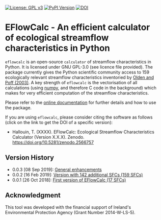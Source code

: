 [![License: GPL v3](https://img.shields.io/badge/License-GPL%20v3-blue.svg)](https://www.gnu.org/licenses/gpl-3.0)
[![PyPI Version](https://badge.fury.io/py/eflowcalc.svg)](https://pypi.python.org/pypi/eflowcalc)
[![DOI](https://zenodo.org/badge/DOI/10.5281/zenodo.2566757.svg)](https://doi.org/10.5281/zenodo.2566757)

# EFlowCalc - An efficient calculator of ecological streamflow characteristics in Python

`eflowcalc` is an open-source `calculator` of streamflow characteristics
in Python. It is licensed under GNU GPL-3.0 (see licence file provided).
The package currently gives the Python scientific community access
to 159 ecologically relevant streamflow characteristics inventoried by 
[Olden and Poff (2003)](https://doi.org/10.1002/rra.700). A key strength 
of `eflowcalc` is the vectorisation of all calculations (using 
[numpy](https://github.com/numpy/numpy), and therefore C code in the
background) which makes for very efficient computation of the streamflow
characteristics. 

Please refer to the [online documentation](https://thibhlln.github.io/eflowcalc) 
for further details and how to use the package. 

If you are using `eflowcalc`, please consider citing the software as 
follows (click on the link to get the DOI of a specific version):
* Hallouin, T. (XXXX). EFlowCalc: Ecological Streamflow Characteristics 
  Calculator (Version X.X.X). Zenodo. https://doi.org/10.5281/zenodo.2566757

## Version History

* 0.0.3 [08 Sep 2019]: [General enhancements](https://github.com/ThibHlln/eflowcalc/releases/tag/v0.0.3)
* 0.0.2 [16 Feb 2019]: [Version with 142 additional SFCs (159 SFCs)](https://github.com/ThibHlln/eflowcalc/releases/tag/v0.0.2)
* 0.0.1 [26 Oct 2018]: [First version of EFlowCalc (17 SFCs)](https://github.com/ThibHlln/eflowcalc/releases/tag/v0.0.1)

## Acknowledgment

This tool was developed with the financial support of Ireland's 
Environmental Protection Agency (Grant Number 2014-W-LS-5).
